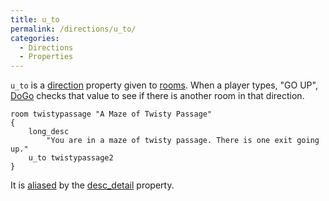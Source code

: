 ```yaml
---
title: u_to
permalink: /directions/u_to/
categories: 
  - Directions
  - Properties
---
```


`u_to` is a [direction](direction) property given to
[rooms](rooms). When a player types, "GO UP",
[DoGo](DoGo) checks that value to see if there is another
room in that direction.

    room twistypassage "A Maze of Twisty Passage"
    {
        long_desc
            "You are in a maze of twisty passage. There is one exit going up."
        u_to twistypassage2
    }

It is [aliased](alias) by the [desc_detail](desc_detail) property.
